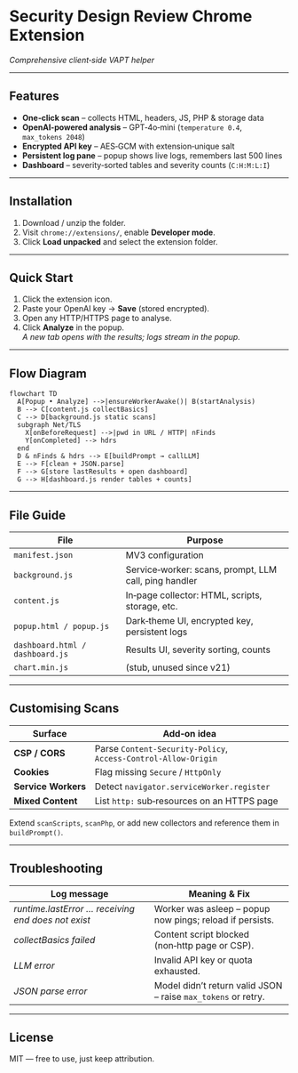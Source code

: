 
# Security Design Review Chrome Extension  
_Comprehensive client‑side VAPT helper_

---

## Features
* **One‑click scan** – collects HTML, headers, JS, PHP & storage data  
* **OpenAI‑powered analysis** – GPT‑4o‑mini (`temperature 0.4`, `max_tokens 2048`)  
* **Encrypted API key** – AES‑GCM with extension‑unique salt  
* **Persistent log pane** – popup shows live logs, remembers last 500 lines  
* **Dashboard** – severity‑sorted tables and severity counts (`C:H:M:L:I`)  

---

## Installation
1. Download / unzip the folder.  
2. Visit `chrome://extensions/`, enable **Developer mode**.  
3. Click **Load unpacked** and select the extension folder.

---

## Quick Start
1. Click the extension icon.  
2. Paste your OpenAI key → **Save** (stored encrypted).  
3. Open any HTTP/HTTPS page to analyse.  
4. Click **Analyze** in the popup.  
   *A new tab opens with the results; logs stream in the popup.*

---

## Flow Diagram
```mermaid
flowchart TD
  A[Popup • Analyze] -->|ensureWorkerAwake()| B(startAnalysis)
  B --> C[content.js collectBasics]
  C --> D[background.js static scans]
  subgraph Net/TLS
    X[onBeforeRequest] -->|pwd in URL / HTTP| nFinds
    Y[onCompleted] --> hdrs
  end
  D & nFinds & hdrs --> E[buildPrompt → callLLM]
  E --> F[clean + JSON.parse]
  F --> G[store lastResults + open dashboard]
  G --> H[dashboard.js render tables + counts]
```

---

## File Guide

| File | Purpose |
|------|---------|
| `manifest.json` | MV3 configuration |
| `background.js` | Service‑worker: scans, prompt, LLM call, ping handler |
| `content.js` | In‑page collector: HTML, scripts, storage, etc. |
| `popup.html / popup.js` | Dark‑theme UI, encrypted key, persistent logs |
| `dashboard.html / dashboard.js` | Results UI, severity sorting, counts |
| `chart.min.js` | (stub, unused since v21) |

---

## Customising Scans

| Surface | Add‑on idea |
|---------|-------------|
| **CSP / CORS** | Parse `Content‑Security‑Policy`, `Access‑Control‑Allow‑Origin` |
| **Cookies** | Flag missing `Secure` / `HttpOnly` |
| **Service Workers** | Detect `navigator.serviceWorker.register` |
| **Mixed Content** | List `http:` sub‑resources on an HTTPS page |

Extend `scanScripts`, `scanPhp`, or add new collectors and reference them in `buildPrompt()`.

---

## Troubleshooting

| Log message | Meaning & Fix |
|-------------|---------------|
| *runtime.lastError … receiving end does not exist* | Worker was asleep – popup now pings; reload if persists. |
| *collectBasics failed* | Content script blocked (non‑http page or CSP). |
| *LLM error* | Invalid API key or quota exhausted. |
| *JSON parse error* | Model didn’t return valid JSON – raise `max_tokens` or retry. |

---

## License
MIT — free to use, just keep attribution.
